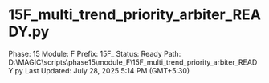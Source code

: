 # 15F_multi_trend_priority_arbiter_READY.py

Phase: 15
Module: F
Prefix: 15F_
Status: Ready
Path: D:\MAGIC\scripts\phase15\module_F\15F_multi_trend_priority_arbiter_READY.py
Last Updated: July 28, 2025 5:14 PM (GMT+5:30)